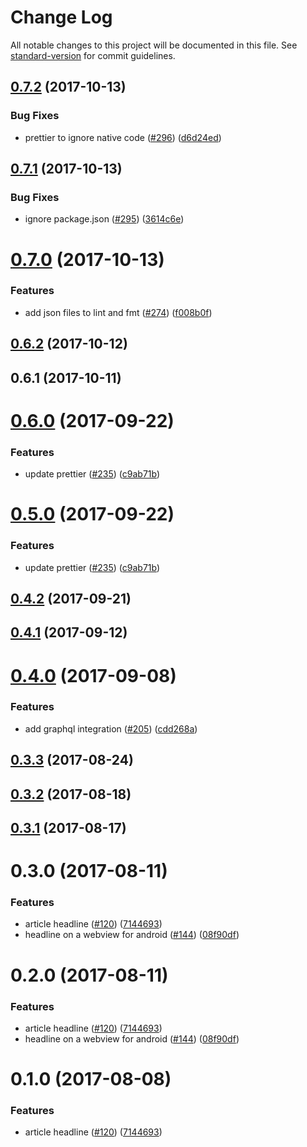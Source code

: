 # Change Log

All notable changes to this project will be documented in this file.
See [standard-version](https://github.com/conventional-changelog/standard-version) for commit guidelines.

<a name="0.7.2"></a>
## [0.7.2](https://github.com/newsuk/times-components/compare/@times-components/article-headline@0.7.1...@times-components/article-headline@0.7.2) (2017-10-13)


### Bug Fixes

* prettier to ignore native code ([#296](https://github.com/newsuk/times-components/issues/296)) ([d6d24ed](https://github.com/newsuk/times-components/commit/d6d24ed))




<a name="0.7.1"></a>
## [0.7.1](https://github.com/newsuk/times-components/compare/@times-components/article-headline@0.7.0...@times-components/article-headline@0.7.1) (2017-10-13)


### Bug Fixes

* ignore package.json ([#295](https://github.com/newsuk/times-components/issues/295)) ([3614c6e](https://github.com/newsuk/times-components/commit/3614c6e))




<a name="0.7.0"></a>
# [0.7.0](https://github.com/newsuk/times-components/compare/@times-components/article-headline@0.6.2...@times-components/article-headline@0.7.0) (2017-10-13)


### Features

* add json files to lint and fmt ([#274](https://github.com/newsuk/times-components/issues/274)) ([f008b0f](https://github.com/newsuk/times-components/commit/f008b0f))




<a name="0.6.2"></a>
## [0.6.2](https://github.com/newsuk/times-components/compare/@times-components/article-headline@0.6.1...@times-components/article-headline@0.6.2) (2017-10-12)




<a name="0.6.1"></a>
## 0.6.1 (2017-10-11)




<a name="0.6.0"></a>
# [0.6.0](https://github.com/newsuk/times-components/compare/@times-components/article-headline@0.4.2...@times-components/article-headline@0.6.0) (2017-09-22)


### Features

* update prettier ([#235](https://github.com/newsuk/times-components/issues/235)) ([c9ab71b](https://github.com/newsuk/times-components/commit/c9ab71b))




<a name="0.5.0"></a>
# [0.5.0](https://github.com/newsuk/times-components/compare/@times-components/article-headline@0.4.2...@times-components/article-headline@0.5.0) (2017-09-22)


### Features

* update prettier ([#235](https://github.com/newsuk/times-components/issues/235)) ([c9ab71b](https://github.com/newsuk/times-components/commit/c9ab71b))




<a name="0.4.2"></a>
## [0.4.2](https://github.com/newsuk/times-components/compare/@times-components/article-headline@0.4.1...@times-components/article-headline@0.4.2) (2017-09-21)




<a name="0.4.1"></a>
## [0.4.1](https://github.com/newsuk/times-components/compare/@times-components/article-headline@0.4.0...@times-components/article-headline@0.4.1) (2017-09-12)




<a name="0.4.0"></a>
# [0.4.0](https://github.com/newsuk/times-components/compare/@times-components/article-headline@0.3.3...@times-components/article-headline@0.4.0) (2017-09-08)


### Features

* add graphql integration ([#205](https://github.com/newsuk/times-components/issues/205)) ([cdd268a](https://github.com/newsuk/times-components/commit/cdd268a))




<a name="0.3.3"></a>
## [0.3.3](https://github.com/newsuk/times-components/compare/@times-components/article-headline@0.3.2...@times-components/article-headline@0.3.3) (2017-08-24)




<a name="0.3.2"></a>
## [0.3.2](https://github.com/newsuk/times-components/compare/@times-components/article-headline@0.3.1...@times-components/article-headline@0.3.2) (2017-08-18)




<a name="0.3.1"></a>
## [0.3.1](https://github.com/newsuk/times-components/compare/@times-components/article-headline@0.3.0...@times-components/article-headline@0.3.1) (2017-08-17)




<a name="0.3.0"></a>
# 0.3.0 (2017-08-11)


### Features

* article headline ([#120](https://github.com/newsuk/times-components/issues/120)) ([7144693](https://github.com/newsuk/times-components/commit/7144693))
* headline on a webview for android ([#144](https://github.com/newsuk/times-components/issues/144)) ([08f90df](https://github.com/newsuk/times-components/commit/08f90df))




<a name="0.2.0"></a>
# 0.2.0 (2017-08-11)


### Features

* article headline ([#120](https://github.com/newsuk/times-components/issues/120)) ([7144693](https://github.com/newsuk/times-components/commit/7144693))
* headline on a webview for android ([#144](https://github.com/newsuk/times-components/issues/144)) ([08f90df](https://github.com/newsuk/times-components/commit/08f90df))




<a name="0.1.0"></a>
# 0.1.0 (2017-08-08)


### Features

* article headline ([#120](https://github.com/newsuk/times-components/issues/120)) ([7144693](https://github.com/newsuk/times-components/commit/7144693))
